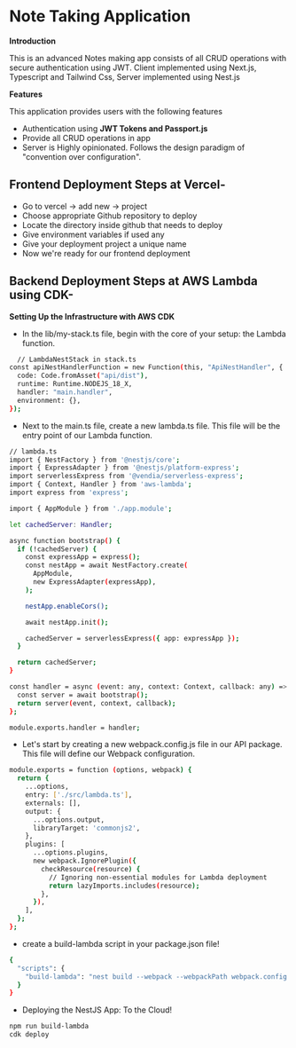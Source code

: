 # Note Taking Application

**Introduction**  

This is an advanced Notes making app consists of all CRUD operations with secure authentication using JWT. Client implemented using Next.js, Typescript and Tailwind Css, Server implemented using Nest.js 

**Features**  

This application provides users with the following features  


- Authentication using **JWT Tokens and Passport.js**  
- Provide all CRUD operations in app
- Server is Highly opinionated. Follows the design paradigm of "convention over configuration".

## Frontend Deployment Steps at Vercel- 

- Go to vercel -> add new -> project
- Choose appropriate Github repository to deploy
- Locate the directory inside github that needs to deploy
- Give environment variables if used any
- Give your deployment project a unique name
- Now we're ready for our frontend deployment

## Backend Deployment Steps at AWS Lambda using CDK-

**Setting Up the Infrastructure with AWS CDK**

- In the lib/my-stack.ts file, begin with the core of your setup: the Lambda function.

```bash
  // LambdaNestStack in stack.ts
const apiNestHandlerFunction = new Function(this, "ApiNestHandler", {
  code: Code.fromAsset("api/dist"), 
  runtime: Runtime.NODEJS_18_X,
  handler: "main.handler",
  environment: {}, 
});
```

- Next to the main.ts file, create a new lambda.ts file. This file will be the entry point of our Lambda function.

```bash
// lambda.ts
import { NestFactory } from '@nestjs/core';
import { ExpressAdapter } from '@nestjs/platform-express';
import serverlessExpress from '@vendia/serverless-express';
import { Context, Handler } from 'aws-lambda';
import express from 'express';

import { AppModule } from './app.module';

let cachedServer: Handler;

async function bootstrap() {
  if (!cachedServer) {
    const expressApp = express();
    const nestApp = await NestFactory.create(
      AppModule,
      new ExpressAdapter(expressApp),
    );

    nestApp.enableCors();

    await nestApp.init();

    cachedServer = serverlessExpress({ app: expressApp });
  }

  return cachedServer;
}

const handler = async (event: any, context: Context, callback: any) => {
  const server = await bootstrap();
  return server(event, context, callback);
};

module.exports.handler = handler;
```
- Let's start by creating a new webpack.config.js file in our API package. This file will define our Webpack configuration.

```bash
module.exports = function (options, webpack) {
  return {
    ...options,
    entry: ['./src/lambda.ts'],
    externals: [],
    output: {
      ...options.output,
      libraryTarget: 'commonjs2',
    },
    plugins: [
      ...options.plugins,
      new webpack.IgnorePlugin({
        checkResource(resource) {
          // Ignoring non-essential modules for Lambda deployment
          return lazyImports.includes(resource);
        },
      }),
    ],
  };
};
```

- create a build-lambda script in your package.json file! 

```bash
{
  "scripts": {
    "build-lambda": "nest build --webpack --webpackPath webpack.config.js"
  }
}
```

- Deploying the NestJS App: To the Cloud!

```bash
npm run build-lambda
cdk deploy
```

  

  



